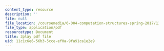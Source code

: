 ```yaml
---
content_type: resource
description: ''
file: null
file_location: /coursemedia/6-004-computation-structures-spring-2017/11c1c6e656b35cceef0a9fa91ca1e2e9_185WS_ZzobA.pdf
file_type: application/pdf
resourcetype: Document
title: 3play pdf file
uid: 11c1c6e6-56b3-5cce-ef0a-9fa91ca1e2e9
---
```

